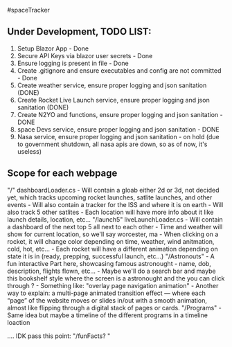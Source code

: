 #spaceTracker








Under Development, TODO LIST:
---------------------------------------------------
1) Setup Blazor App - Done 
2) Secure API Keys via blazor user secrets - Done
3) Ensure logging is present in file - Done
4) Create .gitignore and ensure executables and config are not committed - Done
5) Create weather service, ensure proper logging and json sanitation (DONE)
6) Create Rocket Live Launch service, ensure proper logging and json sanitation (DONE)
7) Create N2YO and functions, ensure proper logging and json sanitation - DONE
8) space Devs service, ensure proper logging and json sanitation - DONE
9) Nasa service, ensure proper logging and json sanitation - on hold (due to government shutdown, all nasa apis are down, so as of now, it's useless)


Scope for each webpage
-----------------------------------------------
"/" dashboardLoader.cs
    - Will contain a gloab either 2d or 3d, not decided yet, which tracks upcoming rocket launches, satlite launches, and other events
    - Will also contain a tracker for the ISS and where it is on earth
    - Will also track 5 other satlites
    - Each location will have more info about it like launch details, location, etc...
"/launch5" liveLaunchLoader.cs
    - Will contain a dashboard of the next top 5 all next to each other
    - Time and weather will show for current location, so we'll say worcester, ma
    - When clicking on a rocket, it will change color depending on time, weather, wind anitmation, cold, hot, etc... 
    - Each rocket will have a different animation depending on state it is in (ready, prepping, successful launch, etc...)
"/Astronouts"
    - A fun interactive Part here, showcasing famous astronought
    - name, dob, description, flights flown, etc... 
    - Maybe we'll do a search bar and maybe this bookshelf style where the screen is a astronought and the you can click through ? 
    - Something like: "overlay page navigation animation"
    - Another way to explain: a multi-page animated transition effect — where each “page” of the website moves or slides in/out with a smooth animation, almost like flipping through a digital stack of pages or cards.
"/Programs"
    - Same idea but maybe a timeline of the different programs in a timeline loaction

.... IDK pass this point: 
"/funFacts? "

